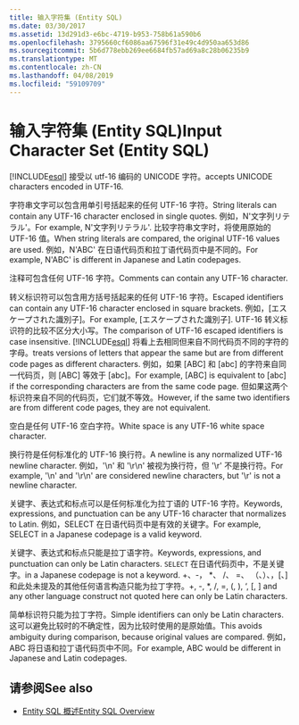 ```yaml
---
title: 输入字符集 (Entity SQL)
ms.date: 03/30/2017
ms.assetid: 13d291d3-e6bc-4719-b953-758b61a590b6
ms.openlocfilehash: 3795660cf6086aa67596f31e49c4d950aa653d86
ms.sourcegitcommit: 5b6d778ebb269ee6684fb57ad69a8c28b06235b9
ms.translationtype: MT
ms.contentlocale: zh-CN
ms.lasthandoff: 04/08/2019
ms.locfileid: "59109709"
---
```

# <a name="input-character-set-entity-sql"></a><span data-ttu-id="3e3d0-102">输入字符集 (Entity SQL)</span><span class="sxs-lookup"><span data-stu-id="3e3d0-102">Input Character Set (Entity SQL)</span></span>
[!INCLUDE[esql](../../../../../../includes/esql-md.md)] <span data-ttu-id="3e3d0-103">接受以 utf-16 编码的 UNICODE 字符。</span><span class="sxs-lookup"><span data-stu-id="3e3d0-103">accepts UNICODE characters encoded in UTF-16.</span></span>  
  
 <span data-ttu-id="3e3d0-104">字符串文字可以包含用单引号括起来的任何 UTF-16 字符。</span><span class="sxs-lookup"><span data-stu-id="3e3d0-104">String literals can contain any UTF-16 character enclosed in single quotes.</span></span> <span data-ttu-id="3e3d0-105">例如，N'文字列リテラル'。</span><span class="sxs-lookup"><span data-stu-id="3e3d0-105">For example, N'文字列リテラル'.</span></span> <span data-ttu-id="3e3d0-106">比较字符串文字时，将使用原始的 UTF-16 值。</span><span class="sxs-lookup"><span data-stu-id="3e3d0-106">When string literals are compared, the original UTF-16 values are used.</span></span> <span data-ttu-id="3e3d0-107">例如，N'ABC' 在日语代码页和拉丁语代码页中是不同的。</span><span class="sxs-lookup"><span data-stu-id="3e3d0-107">For example, N'ABC' is different in Japanese and Latin codepages.</span></span>  
  
 <span data-ttu-id="3e3d0-108">注释可包含任何 UTF-16 字符。</span><span class="sxs-lookup"><span data-stu-id="3e3d0-108">Comments can contain any UTF-16 character.</span></span>  
  
 <span data-ttu-id="3e3d0-109">转义标识符可以包含用方括号括起来的任何 UTF-16 字符。</span><span class="sxs-lookup"><span data-stu-id="3e3d0-109">Escaped identifiers can contain any UTF-16 character enclosed in square brackets.</span></span> <span data-ttu-id="3e3d0-110">例如，[エスケープされた識別子]。</span><span class="sxs-lookup"><span data-stu-id="3e3d0-110">For example, [エスケープされた識別子].</span></span> <span data-ttu-id="3e3d0-111">UTF-16 转义标识符的比较不区分大小写。</span><span class="sxs-lookup"><span data-stu-id="3e3d0-111">The comparison of UTF-16 escaped identifiers is case insensitive.</span></span> [!INCLUDE[esql](../../../../../../includes/esql-md.md)] <span data-ttu-id="3e3d0-112">将看上去相同但来自不同代码页不同的字符的字母。</span><span class="sxs-lookup"><span data-stu-id="3e3d0-112">treats versions of letters that appear the same but are from different code pages as different characters.</span></span> <span data-ttu-id="3e3d0-113">例如，如果 [ABC] 和 [abc] 的字符来自同一代码页，则 [ABC] 等效于 [abc]。</span><span class="sxs-lookup"><span data-stu-id="3e3d0-113">For example, [ABC] is equivalent to [abc] if the corresponding characters are from the same code page.</span></span> <span data-ttu-id="3e3d0-114">但如果这两个标识符来自不同的代码页，它们就不等效。</span><span class="sxs-lookup"><span data-stu-id="3e3d0-114">However, if the same two identifiers are from different code pages, they are not equivalent.</span></span>  
  
 <span data-ttu-id="3e3d0-115">空白是任何 UTF-16 空白字符。</span><span class="sxs-lookup"><span data-stu-id="3e3d0-115">White space is any UTF-16 white space character.</span></span>  
  
 <span data-ttu-id="3e3d0-116">换行符是任何标准化的 UTF-16 换行符。</span><span class="sxs-lookup"><span data-stu-id="3e3d0-116">A newline is any normalized UTF-16 newline character.</span></span> <span data-ttu-id="3e3d0-117">例如，'\n' 和 '\r\n' 被视为换行符，但 '\r' 不是换行符。</span><span class="sxs-lookup"><span data-stu-id="3e3d0-117">For example, '\n' and '\r\n' are considered newline characters, but '\r' is not a newline character.</span></span>  
  
 <span data-ttu-id="3e3d0-118">关键字、表达式和标点可以是任何标准化为拉丁语的 UTF-16 字符。</span><span class="sxs-lookup"><span data-stu-id="3e3d0-118">Keywords, expressions, and punctuation can be any UTF-16 character that normalizes to Latin.</span></span> <span data-ttu-id="3e3d0-119">例如，SELECT 在日语代码页中是有效的关键字。</span><span class="sxs-lookup"><span data-stu-id="3e3d0-119">For example, SELECT in a Japanese codepage is a valid keyword.</span></span>  
  
 <span data-ttu-id="3e3d0-120">关键字、表达式和标点只能是拉丁语字符。</span><span class="sxs-lookup"><span data-stu-id="3e3d0-120">Keywords, expressions, and punctuation can only be Latin characters.</span></span> `SELECT` <span data-ttu-id="3e3d0-121">在日语代码页中，不是关键字。</span><span class="sxs-lookup"><span data-stu-id="3e3d0-121">in a Japanese codepage is not a keyword.</span></span> <span data-ttu-id="3e3d0-122">+、-， \*、 /、 =、 （、）、，[、] 和此处未提及的其他任何语言构造只能为拉丁字符。</span><span class="sxs-lookup"><span data-stu-id="3e3d0-122">+, -, \*, /, =, (, ), ‘, [, ] and any other language construct not quoted here can only be Latin characters.</span></span>  
  
 <span data-ttu-id="3e3d0-123">简单标识符只能为拉丁字符。</span><span class="sxs-lookup"><span data-stu-id="3e3d0-123">Simple identifiers can only be Latin characters.</span></span> <span data-ttu-id="3e3d0-124">这可以避免比较时的不确定性，因为比较时使用的是原始值。</span><span class="sxs-lookup"><span data-stu-id="3e3d0-124">This avoids ambiguity during comparison, because original values are compared.</span></span> <span data-ttu-id="3e3d0-125">例如，ABC 将日语和拉丁语代码页中不同。</span><span class="sxs-lookup"><span data-stu-id="3e3d0-125">For example, ABC would be different in Japanese and Latin codepages.</span></span>  
  
## <a name="see-also"></a><span data-ttu-id="3e3d0-126">请参阅</span><span class="sxs-lookup"><span data-stu-id="3e3d0-126">See also</span></span>

- [<span data-ttu-id="3e3d0-127">Entity SQL 概述</span><span class="sxs-lookup"><span data-stu-id="3e3d0-127">Entity SQL Overview</span></span>](../../../../../../docs/framework/data/adonet/ef/language-reference/entity-sql-overview.md)
